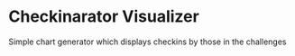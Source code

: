 # Checkinarator Visualizer 

Simple chart generator which displays checkins by those in the challenges
